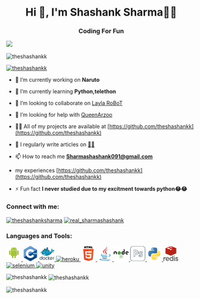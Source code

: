 <h1 align="center">Hi 👋, I'm Shashank Sharma🤗🤗</h1>
<h3 align="center">Coding For Fun</h3>

<img align='centre' src='https://media1.tenor.com/images/73c30c771d758437b67f727452b73f4e/tenor.gif' width='250"'>

<p align="left"> <img src="https://komarev.com/ghpvc/?username=theshashankk&label=Profile%20views&color=0e75b6&style=flat" alt="theshashankk" /> </p>

<p align="left"> <a href="https://github.com/ryo-ma/github-profile-trophy"><img src="https://github-profile-trophy.vercel.app/?username=theshashankk" alt="theshashankk" /></a> </p>

- 🔭 I’m currently working on **Naruto**

- 🌱 I’m currently learning **Python,telethon**

- 👯 I’m looking to collaborate on [Layla RoBoT](https://github.com/QueenArzoo/LaylaRobot)

- 🤝 I’m looking for help with [QueenArzoo](https://github.com/QueenArzoo/LaylaRobot)

- 👨‍💻 All of my projects are available at [https://github.com/theshashankk](https://github.com/theshashankk)

- 📝 I regularly write articles on [🤔🤔](🤔🤔)

- 📫 How to reach me **Sharmashashank091@gmail.com**

- my experiences [https://github.com/theshashankk](https://github.com/theshashankk)

- ⚡ Fun fact **I never studied due to my excitment towards python😂😂**

<h3 align="left">Connect with me:</h3>
<p align="left">
<a href="https://fb.com/theshashanksharma" target="blank"><img align="center" src="https://cdn.jsdelivr.net/npm/simple-icons@3.0.1/icons/facebook.svg" alt="theshashanksharma" height="30" width="40" /></a>
<a href="https://instagram.com/real_sharmashashank" target="blank"><img align="center" src="https://cdn.jsdelivr.net/npm/simple-icons@3.0.1/icons/instagram.svg" alt="real_sharmashashank" height="30" width="40" /></a>
</p>

<h3 align="left">Languages and Tools:</h3>
<p align="left"> <a href="https://developer.android.com" target="_blank"> <img src="https://raw.githubusercontent.com/devicons/devicon/master/icons/android/android-original-wordmark.svg" alt="android" width="40" height="40"/> </a> <a href="https://www.w3schools.com/cpp/" target="_blank"> <img src="https://raw.githubusercontent.com/devicons/devicon/master/icons/cplusplus/cplusplus-original.svg" alt="cplusplus" width="40" height="40"/> </a> <a href="https://www.docker.com/" target="_blank"> <img src="https://raw.githubusercontent.com/devicons/devicon/master/icons/docker/docker-original-wordmark.svg" alt="docker" width="40" height="40"/> </a> <a href="https://heroku.com" target="_blank"> <img src="https://www.vectorlogo.zone/logos/heroku/heroku-icon.svg" alt="heroku" width="40" height="40"/> </a> <a href="https://www.w3.org/html/" target="_blank"> <img src="https://raw.githubusercontent.com/devicons/devicon/master/icons/html5/html5-original-wordmark.svg" alt="html5" width="40" height="40"/> </a> <a href="https://www.java.com" target="_blank"> <img src="https://raw.githubusercontent.com/devicons/devicon/master/icons/java/java-original.svg" alt="java" width="40" height="40"/> </a> <a href="https://nodejs.org" target="_blank"> <img src="https://raw.githubusercontent.com/devicons/devicon/master/icons/nodejs/nodejs-original-wordmark.svg" alt="nodejs" width="40" height="40"/> </a> <a href="https://www.photoshop.com/en" target="_blank"> <img src="https://raw.githubusercontent.com/devicons/devicon/master/icons/photoshop/photoshop-line.svg" alt="photoshop" width="40" height="40"/> </a> <a href="https://www.python.org" target="_blank"> <img src="https://raw.githubusercontent.com/devicons/devicon/master/icons/python/python-original.svg" alt="python" width="40" height="40"/> </a> <a href="https://redis.io" target="_blank"> <img src="https://raw.githubusercontent.com/devicons/devicon/master/icons/redis/redis-original-wordmark.svg" alt="redis" width="40" height="40"/> </a> <a href="https://www.selenium.dev" target="_blank"> <img src="https://raw.githubusercontent.com/detain/svg-logos/780f25886640cef088af994181646db2f6b1a3f8/svg/selenium-logo.svg" alt="selenium" width="40" height="40"/> </a> <a href="https://unity.com/" target="_blank"> <img src="https://www.vectorlogo.zone/logos/unity3d/unity3d-icon.svg" alt="unity" width="40" height="40"/> </a> </p>

<p><img align="left" src="https://github-readme-stats.vercel.app/api/top-langs?username=theshashankk&show_icons=true&locale=en&layout=compact" alt="theshashankk" /></p>

<p>&nbsp;<img align="center" src="https://github-readme-stats.vercel.app/api?username=theshashankk&show_icons=true&locale=en" alt="theshashankk" /></p>

<p><img align="center" src="https://github-readme-streak-stats.herokuapp.com/?user=theshashankk&" alt="theshashankk" /></p>

